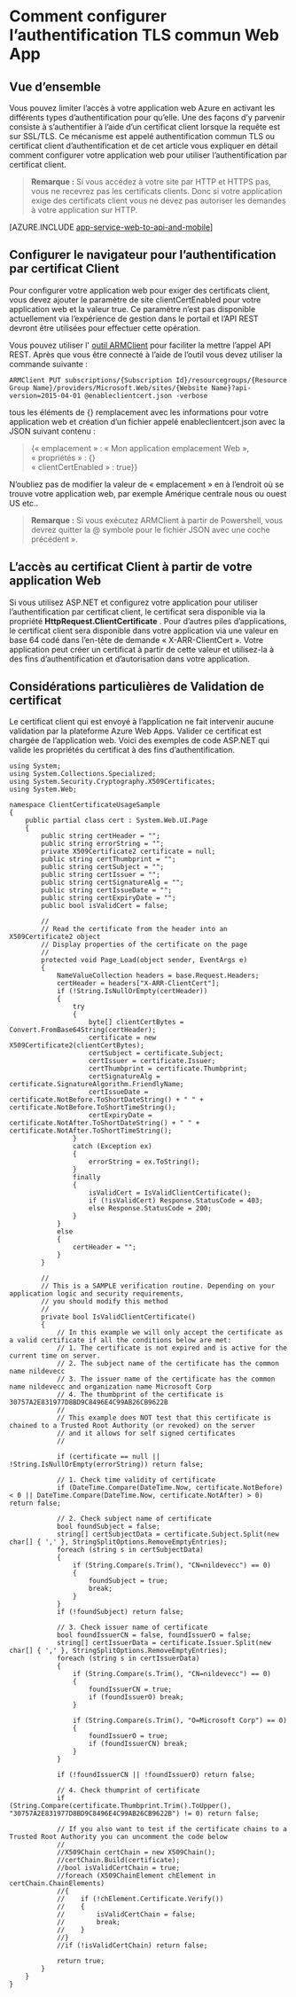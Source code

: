 <properties 
    pageTitle="Comment configurer l’authentification TLS commun Web App" 
    description="Découvrez comment configurer votre application web pour utiliser l’authentification par certificat client sur TLS." 
    services="app-service" 
    documentationCenter="" 
    authors="naziml" 
    manager="wpickett" 
    editor="jimbe"/>

<tags 
    ms.service="app-service" 
    ms.workload="na" 
    ms.tgt_pltfrm="na" 
    ms.devlang="na" 
    ms.topic="article" 
    ms.date="08/08/2016" 
    ms.author="naziml"/>    

# <a name="how-to-configure-tls-mutual-authentication-for-web-app"></a>Comment configurer l’authentification TLS commun Web App

## <a name="overview"></a>Vue d’ensemble ##
Vous pouvez limiter l’accès à votre application web Azure en activant les différents types d’authentification pour qu’elle. Une des façons d’y parvenir consiste à s’authentifier à l’aide d’un certificat client lorsque la requête est sur SSL/TLS. Ce mécanisme est appelé authentification commun TLS ou certificat client d’authentification et de cet article vous expliquer en détail comment configurer votre application web pour utiliser l’authentification par certificat client.

> **Remarque :** Si vous accédez à votre site par HTTP et HTTPS pas, vous ne recevrez pas les certificats clients. Donc si votre application exige des certificats client vous ne devez pas autoriser les demandes à votre application sur HTTP.


[AZURE.INCLUDE [app-service-web-to-api-and-mobile](../../includes/app-service-web-to-api-and-mobile.md)] 

## <a name="configure-web-app-for-client-certificate-authentication"></a>Configurer le navigateur pour l’authentification par certificat Client ##
Pour configurer votre application web pour exiger des certificats client, vous devez ajouter le paramètre de site clientCertEnabled pour votre application web et la valeur true. Ce paramètre n’est pas disponible actuellement via l’expérience de gestion dans le portail et l’API REST devront être utilisées pour effectuer cette opération.

Vous pouvez utiliser l' [outil ARMClient](https://github.com/projectkudu/ARMClient) pour faciliter la mettre l’appel API REST. Après que vous être connecté à l’aide de l’outil vous devez utiliser la commande suivante :

    ARMClient PUT subscriptions/{Subscription Id}/resourcegroups/{Resource Group Name}/providers/Microsoft.Web/sites/{Website Name}?api-version=2015-04-01 @enableclientcert.json -verbose
    
tous les éléments de {} remplacement avec les informations pour votre application web et création d’un fichier appelé enableclientcert.json avec la JSON suivant contenu :

> {« emplacement » : « Mon application emplacement Web »,   
>   « propriétés » : {}  
>     « clientCertEnabled » : true}}  

N’oubliez pas de modifier la valeur de « emplacement » en à l’endroit où se trouve votre application web, par exemple Amérique centrale nous ou ouest US etc..

> **Remarque :** Si vous exécutez ARMClient à partir de Powershell, vous devrez quitter la @ symbole pour le fichier JSON avec une coche précédent ».

## <a name="accessing-the-client-certificate-from-your-web-app"></a>L’accès au certificat Client à partir de votre application Web ##
Si vous utilisez ASP.NET et configurez votre application pour utiliser l’authentification par certificat client, le certificat sera disponible via la propriété **HttpRequest.ClientCertificate** . Pour d’autres piles d’applications, le certificat client sera disponible dans votre application via une valeur en base 64 codé dans l’en-tête de demande « X-ARR-ClientCert ». Votre application peut créer un certificat à partir de cette valeur et utilisez-la à des fins d’authentification et d’autorisation dans votre application.

## <a name="special-considerations-for-certificate-validation"></a>Considérations particulières de Validation de certificat ##
Le certificat client qui est envoyé à l’application ne fait intervenir aucune validation par la plateforme Azure Web Apps. Valider ce certificat est chargée de l’application web. Voici des exemples de code ASP.NET qui valide les propriétés du certificat à des fins d’authentification.

    using System;
    using System.Collections.Specialized;
    using System.Security.Cryptography.X509Certificates;
    using System.Web;

    namespace ClientCertificateUsageSample
    {
        public partial class cert : System.Web.UI.Page
        {
            public string certHeader = "";
            public string errorString = "";
            private X509Certificate2 certificate = null;
            public string certThumbprint = "";
            public string certSubject = "";
            public string certIssuer = "";
            public string certSignatureAlg = "";
            public string certIssueDate = "";
            public string certExpiryDate = "";
            public bool isValidCert = false;

            //
            // Read the certificate from the header into an X509Certificate2 object
            // Display properties of the certificate on the page
            //
            protected void Page_Load(object sender, EventArgs e)
            {
                NameValueCollection headers = base.Request.Headers;
                certHeader = headers["X-ARR-ClientCert"];
                if (!String.IsNullOrEmpty(certHeader))
                {
                    try
                    {
                        byte[] clientCertBytes = Convert.FromBase64String(certHeader);
                        certificate = new X509Certificate2(clientCertBytes);
                        certSubject = certificate.Subject;
                        certIssuer = certificate.Issuer;
                        certThumbprint = certificate.Thumbprint;
                        certSignatureAlg = certificate.SignatureAlgorithm.FriendlyName;
                        certIssueDate = certificate.NotBefore.ToShortDateString() + " " + certificate.NotBefore.ToShortTimeString();
                        certExpiryDate = certificate.NotAfter.ToShortDateString() + " " + certificate.NotAfter.ToShortTimeString();
                    }
                    catch (Exception ex)
                    {
                        errorString = ex.ToString();
                    }
                    finally 
                    {
                        isValidCert = IsValidClientCertificate();
                        if (!isValidCert) Response.StatusCode = 403;
                        else Response.StatusCode = 200;
                    }
                }
                else
                {
                    certHeader = "";
                }
            }

            //
            // This is a SAMPLE verification routine. Depending on your application logic and security requirements, 
            // you should modify this method
            //
            private bool IsValidClientCertificate()
            {
                // In this example we will only accept the certificate as a valid certificate if all the conditions below are met:
                // 1. The certificate is not expired and is active for the current time on server.
                // 2. The subject name of the certificate has the common name nildevecc
                // 3. The issuer name of the certificate has the common name nildevecc and organization name Microsoft Corp
                // 4. The thumbprint of the certificate is 30757A2E831977D8BD9C8496E4C99AB26CB9622B
                //
                // This example does NOT test that this certificate is chained to a Trusted Root Authority (or revoked) on the server 
                // and it allows for self signed certificates
                //

                if (certificate == null || !String.IsNullOrEmpty(errorString)) return false;
                
                // 1. Check time validity of certificate
                if (DateTime.Compare(DateTime.Now, certificate.NotBefore) < 0 || DateTime.Compare(DateTime.Now, certificate.NotAfter) > 0) return false;
                
                // 2. Check subject name of certificate
                bool foundSubject = false;
                string[] certSubjectData = certificate.Subject.Split(new char[] { ',' }, StringSplitOptions.RemoveEmptyEntries);
                foreach (string s in certSubjectData)
                {
                    if (String.Compare(s.Trim(), "CN=nildevecc") == 0)
                    {
                        foundSubject = true;
                        break;
                    }
                }
                if (!foundSubject) return false;

                // 3. Check issuer name of certificate
                bool foundIssuerCN = false, foundIssuerO = false;
                string[] certIssuerData = certificate.Issuer.Split(new char[] { ',' }, StringSplitOptions.RemoveEmptyEntries);
                foreach (string s in certIssuerData)
                {
                    if (String.Compare(s.Trim(), "CN=nildevecc") == 0)
                    {
                        foundIssuerCN = true;
                        if (foundIssuerO) break;
                    }

                    if (String.Compare(s.Trim(), "O=Microsoft Corp") == 0)
                    {
                        foundIssuerO = true;
                        if (foundIssuerCN) break;
                    }
                }

                if (!foundIssuerCN || !foundIssuerO) return false;

                // 4. Check thumprint of certificate
                if (String.Compare(certificate.Thumbprint.Trim().ToUpper(), "30757A2E831977D8BD9C8496E4C99AB26CB9622B") != 0) return false;

                // If you also want to test if the certificate chains to a Trusted Root Authority you can uncomment the code below
                //
                //X509Chain certChain = new X509Chain();
                //certChain.Build(certificate);
                //bool isValidCertChain = true;
                //foreach (X509ChainElement chElement in certChain.ChainElements)
                //{
                //    if (!chElement.Certificate.Verify())
                //    {
                //        isValidCertChain = false;
                //        break;
                //    }
                //}
                //if (!isValidCertChain) return false;

                return true;
            }
        }
    }
